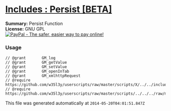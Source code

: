 
# [Includes : Persist [BETA]](.)

**Summary:** Persist Function<br />
**License:** GNU GPL<br />
[![PayPal - The safer, easier way to pay online!](https://www.paypalobjects.com/en_US/i/btn/btn_donate_SM.gif "PayPal - The safer, easier way to pay online!")](http://goo.gl/Fv19S)
### Usage
```
// @grant		GM_log
// @grant		GM_getValue
// @grant		GM_setValue
// @grant		GM_openInTab
// @grant		GM_xmlhttpRequest
// @require		https://github.com/w35l3y/userscripts/raw/master/scripts/X/../../includes/Includes__XPath/63808.user.js
// @require	https://github.com/w35l3y/userscripts/raw/master/scripts/../../../raw/master/includes/Includes__Persist_[BETA]/154322.user.js
```

This file was generated automatically at `2014-05-20T04:01:51.847Z`